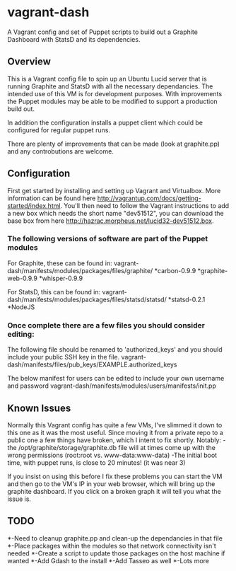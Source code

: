 # vagrant-dash

A Vagrant config and set of Puppet scripts to build out a Graphite Dashboard with StatsD and its dependencies.

## Overview

This is a Vagrant config file to spin up an Ubuntu Lucid server that is running Graphite and StatsD with all the necessary dependancies. The intended use of this VM is for development purposes.  With improvements the Puppet modules may be able to be modified to support a production build out.

In addition the configuration installs a puppet client which could be configured for regular puppet runs.

 There are plenty of improvements that can be made (look at graphite.pp) and any controbutions are welcome.

## Configuration

First get started by installing and setting up Vagrant and Virtualbox.  More information can be found here <http://vagrantup.com/docs/getting-started/index.html>. You'll then need to follow the Vagrant instructions to add a new box which needs the short name "dev51512", you can download the base box from here <http://hazrac.morpheus.net/lucid32-dev51512.box>.

### The following versions of software are part of the Puppet modules
For Graphite, these can be found in: vagrant-dash/manifests/modules/packages/files/graphite/
*carbon-0.9.9
*graphite-web-0.9.9
*whisper-0.9.9

For StatsD, this can be found in: vagrant-dash/manifests/modules/packages/files/statsd/statsd/
*statsd-0.2.1
*NodeJS


### Once complete there are a few files you should consider editing:

The following file should be renamed to 'authorized_keys' and you should include your public SSH key in the file.
vagrant-dash/manifests/files/pub_keys/EXAMPLE.authorized_keys

The below manifest for users can be edited to include your own username and password
vagrant-dash/manifests/modules/users/manifests/init.pp

## Known Issues
Normally this Vagrant config has quite a few VMs, I've slimmed it down to this one as it was the most useful.  Since moving it from a private repo to a public one a few things have broken, which I intent to fix shortly.  Notably:
-the /opt/graphite/storage/graphite.db file will at times come up with the wrong permissions (root:root vs. www-data:www-data)
-The initial boot time, with puppet runs, is close to 20 minutes! (it was near 3)

If you insist on using this before I fix these problems you can start the VM and then go to the VM's IP in your web browser, which will bring up the graphite dashboard.  If you click on a broken graph it will tell you what the issue is.

## TODO

*-Need to cleanup graphite.pp and clean-up the dependancies in that file
*-Place packages within the modules so that network connectivity isn't needed
  *-Create a script to update those packages on the host machine if wanted
*-Add Gdash to the install
*-Add Tasseo as well
*-Lots more


